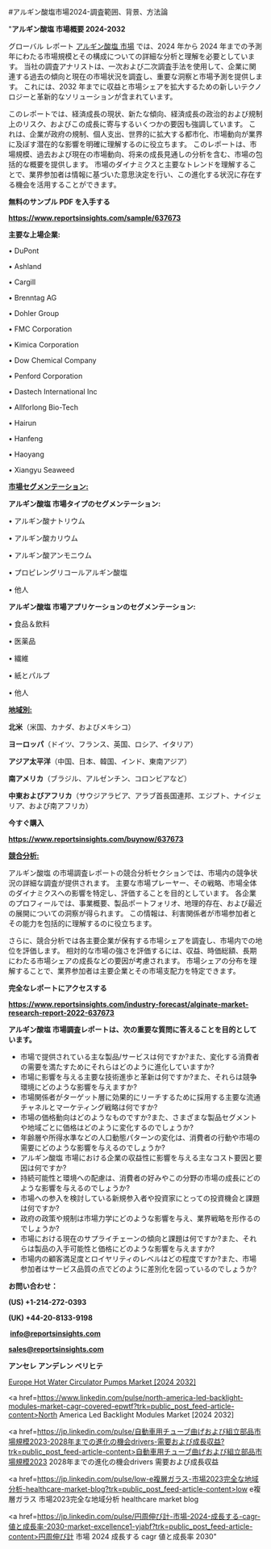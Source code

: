 #アルギン酸塩市場2024-調査範囲、背景、方法論

"<strong>アルギン酸塩 市場概要 2024-2032</strong>

グローバル レポート <a href=https://www.reportsinsights.com/sample/637673>アルギン酸塩 市場</a> では、2024 年から 2024 年までの予測年にわたる市場規模とその構成についての詳細な分析と理解を必要としています。 当社の調査アナリストは、一次および二次調査手法を使用して、企業に関連する過去の傾向と現在の市場状況を調査し、重要な洞察と市場予測を提供します。 これには、2032 年までに収益と市場シェアを拡大​​するための新しいテクノロジーと革新的なソリューションが含まれています。

このレポートでは、経済成長の現状、新たな傾向、経済成長の政治的および規制上のリスク、およびこの成長に寄与するいくつかの要因も強調しています。 これは、企業が政府の規制、個人支出、世界的に拡大する都市化、市場動向が業界に及ぼす潜在的な影響を明確に理解するのに役立ちます。 このレポートは、市場規模、過去および現在の市場動向、将来の成長見通しの分析を含む、市場の包括的な概要を提供します。 市場のダイナミクスと主要なトレンドを理解することで、業界参加者は情報に基づいた意思決定を行い、この進化する状況に存在する機会を活用することができます。

<strong><b>無料のサンプル PDF を入手する</b></strong>

<a href=https://www.reportsinsights.com/sample/637673><strong><u>https://www.reportsinsights.com/sample/637673</u></strong></a>

<strong>主要な上場企業:</strong>

• DuPont

• Ashland

• Cargill

• Brenntag AG

• Dohler Group

• FMC Corporation

• Kimica Corporation

• Dow Chemical Company

• Penford Corporation

• Dastech International Inc

• Allforlong Bio-Tech

• Hairun

• Hanfeng

• Haoyang

• Xiangyu Seaweed

<strong><u>市場セグメンテーション</u></strong><strong><u>:</u></strong>

<strong>アルギン酸塩 市場タイプのセグメンテーション:</strong>

• アルギン酸ナトリウム

• アルギン酸カリウム

• アルギン酸アンモニウム

• プロピレングリコールアルギン酸塩

• 他人

<strong>アルギン酸塩 市場アプリケーションのセグメンテーション:</strong>

• 食品＆飲料

• 医薬品

• 繊維

• 紙とパルプ

• 他人

<strong><u>地域別</u></strong><strong><u>:</u></strong>

<strong>北米</strong>（米国、カナダ、およびメキシコ）

<strong>ヨーロッパ</strong>（ドイツ、フランス、英国、ロシア、イタリア）

<strong>アジア太平洋</strong>（中国、日本、韓国、インド、東南アジア）

<strong>南アメリカ</strong>（ブラジル、アルゼンチン、コロンビアなど）

<strong>中東およびアフリカ</strong>（サウジアラビア、アラブ首長国連邦、エジプト、ナイジェリア、および南アフリカ）

<strong>今すぐ購入</strong>

<a href=https://www.reportsinsights.com/buynow/637673><strong><u>https://www.reportsinsights.com/buynow/637673</u></strong></a>

<strong><u>競合分析:</u></strong>

アルギン酸塩 の市場調査レポートの競合分析セクションでは、市場内の競争状況の詳細な調査が提供されます。 主要な市場プレーヤー、その戦略、市場全体のダイナミクスへの影響を特定し、評価することを目的としています。 各企業のプロフィールでは、事業概要、製品ポートフォリオ、地理的存在、および最近の展開についての洞察が得られます。 この情報は、利害関係者が市場参加者とその能力を包括的に理解するのに役立ちます。

さらに、競合分析では各主要企業が保有する市場シェアを調査し、市場内での地位を評価します。 相対的な市場の強さを評価するには、収益、時価総額、長期にわたる市場シェアの成長などの要因が考慮されます。 市場シェアの分布を理解することで、業界参加者は主要企業とその市場支配力を特定できます。

<strong>完全なレポートにアクセスする</strong>

<a href=https://www.reportsinsights.com/industry-forecast/alginate-market-research-report-2022-637673><strong><u><b>https://www.reportsinsights.com/industry-forecast/alginate-market-research-report-2022-637673</b></u></strong></a>

<strong><b>アルギン酸塩 市場調査レポートは、次の重要な質問に答えることを目的としています。</b></strong>
<ul>
  <li>市場で提供されている主な製品/サービスは何ですか?また、変化する消費者の需要を満たすためにそれらはどのように進化していますか?</li>
  <li>市場に影響を与える主要な技術進歩と革新は何ですか?また、それらは競争環境にどのような影響を与えますか?</li>
  <li>市場関係者がターゲット層に効果的にリーチするために採用する主要な流通チャネルとマーケティング戦略は何ですか?</li>
  <li>市場の価格動向はどのようなものですか?また、さまざまな製品セグメントや地域ごとに価格はどのように変化するのでしょうか?</li>
  <li>年齢層や所得水準などの人口動態パターンの変化は、消費者の行動や市場の需要にどのような影響を与えるのでしょうか?</li>
  <li>アルギン酸塩 市場における企業の収益性に影響を与える主なコスト要因と要因は何ですか?</li>
  <li>持続可能性と環境への配慮は、消費者の好みやこの分野の市場の成長にどのような影響を与えるのでしょうか?</li>
  <li>市場への参入を検討している新規参入者や投資家にとっての投資機会と課題は何ですか?</li>
  <li>政府の政策や規制は市場力学にどのような影響を与え、業界戦略を形作るのでしょうか?</li>
  <li>市場における現在のサプライチェーンの傾向と課題は何ですか?また、それらは製品の入手可能性と価格にどのような影響を与えますか?</li>
  <li>市場内の顧客満足度とロイヤリティのレベルはどの程度ですか?また、市場参加者はサービス品質の点でどのように差別化を図っているのでしょうか?</li>
</ul>
<strong>お問い合わせ：</strong>

<strong>(US) +1-214-272-0393</strong>

<strong>(UK) +44-20-8133-9198</strong>

<strong> </strong><a href=info@reportsinsights.com><strong><u>info@reportsinsights.com</u></strong></a>

<a href=sales@reportsinsights.com><strong><u>sales@reportsinsights.com</u></strong></a>

<strong>アンセレ アンデレン ベリヒテ</strong>

<a href=https://www.linkedin.com/pulse/europe-hot-water-circulator-pumps-market-in-depth-fbitc/>Europe Hot Water Circulator Pumps Market [2024 2032]</a>

<a href=https://www.linkedin.com/pulse/north-america-led-backlight-modules-market-cagr-covered-epwtf?trk=public_post_feed-article-content>North America Led Backlight Modules Market [2024 2032]</a>

<a href=https://jp.linkedin.com/pulse/自動車用チューブ曲げおよび組立部品市場規模2023-2028年までの進化の機会drivers-需要および成長収益?trk=public_post_feed-article-content>自動車用チューブ曲げおよび組立部品市場規模2023 2028年までの進化の機会drivers 需要および成長収益</a>

<a href=https://jp.linkedin.com/pulse/low-e複層ガラス-市場2023完全な地域分析-healthcare-market-blog?trk=public_post_feed-article-content>low e複層ガラス 市場2023完全な地域分析 healthcare market blog</a>

<a href=https://jp.linkedin.com/pulse/円周伸び計-市場-2024-成長する-cagr-値と成長率-2030-market-excellence1-yjabf?trk=public_post_feed-article-content>円周伸び計 市場 2024 成長する cagr 値と成長率 2030</a>"
